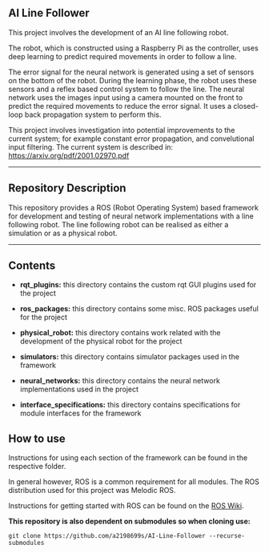 ## AI Line Follower

This project involves the development of an AI line following robot.

The robot, which is constructed using a Raspberry Pi as the controller, uses deep learning to predict required movements in order to follow a line.

The error signal for the neural network is generated using a set of sensors on the bottom of the robot. During the learning phase, the robot uses these sensors and a reflex based control system to follow the line. The neural network uses the images input using a camera mounted on the front to predict the required movements to reduce the error signal. It uses a closed-loop back propagation system to perform this.

This project involves investigation into potential improvements to the current system; for example constant error propagation, and convelutional input filtering. The current system is described in: https://arxiv.org/pdf/2001.02970.pdf

---
## Repository Description

This repository provides a ROS (Robot Operating System) based framework for development and testing of neural network implementations with a line following robot. The line following robot can be realised as either a simulation or as a physical robot.

---

## Contents

* __rqt_plugins:__ this directory contains the custom rqt GUI plugins used for the project

* __ros_packages:__ this directory contains some misc. ROS packages useful for the project

* __physical_robot:__ this directory contains work related with the development of the physical robot for the project

* __simulators:__ this directory contains simulator packages used in the framework

* __neural_networks:__ this directory contains the neural network implementations used in the project

* __interface_specifications:__ this directory contains specifications for module interfaces for the framework


## How to use

Instructions for using each section of the framework can be found in the respective folder.

In general however, ROS is a common requirement for all modules. The ROS distribution used for this project was Melodic ROS.

Instructions for getting started with ROS can be found on the [ROS Wiki](http://wiki.ros.org/ROS/Tutorials).

__This repository is also dependent on submodules so when cloning use:__
```
git clone https://github.com/a2198699s/AI-Line-Follower --recurse-submodules
```
